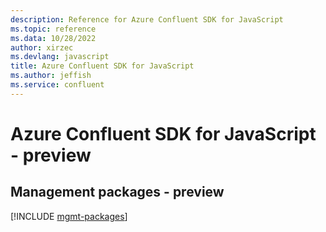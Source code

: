 ```yaml
---
description: Reference for Azure Confluent SDK for JavaScript
ms.topic: reference
ms.data: 10/28/2022
author: xirzec
ms.devlang: javascript
title: Azure Confluent SDK for JavaScript
ms.author: jeffish
ms.service: confluent
---
```

# Azure Confluent SDK for JavaScript - preview

## Management packages - preview
[!INCLUDE [mgmt-packages](confluent-mgmt-index.md)]